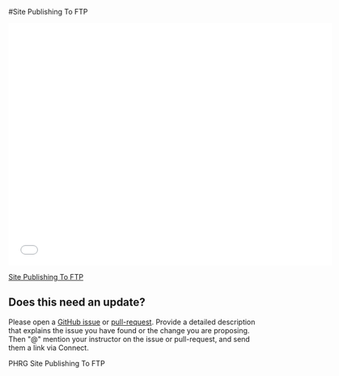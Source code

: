 #Site Publishing To FTP

<iframe width="640" height="480" src="//www.youtube.com/embed/q89ZQXsIFQQ?rel=0&modestbranding=1" frameborder="0" allowfullscreen></iframe><p><a href="https://www.youtube.com/watch?v=q89ZQXsIFQQ">Site Publishing To FTP</a></p>


## Does this need an update?
 Please open a [GitHub issue](https://github.com/learn-co-curriculum/phrg-site-publishing-to-ftp/issues) or [pull-request](https://github.com/learn-co-curriculum/phrg-site-publishing-to-ftp/pulls). Provide a detailed description that explains the issue you have found or the change you are proposing. Then "@" mention your instructor on the issue or pull-request, and send them a link via Connect.

<p data-visibility='hidden'>PHRG Site Publishing To FTP</p>
